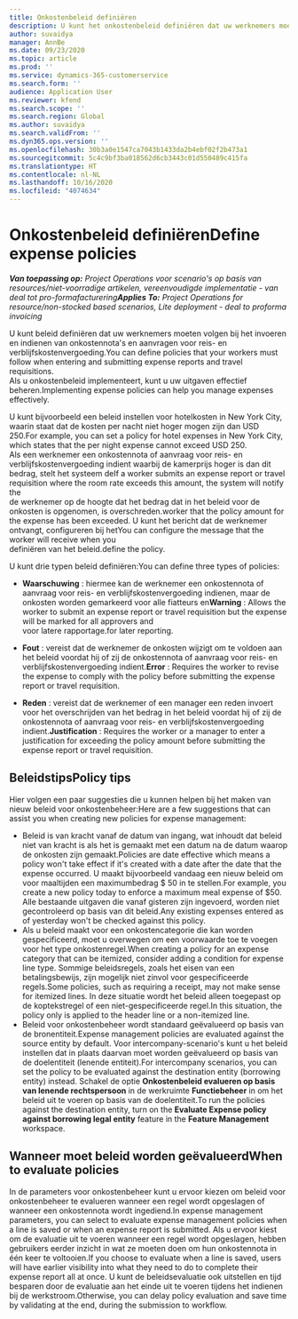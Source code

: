 ```yaml
---
title: Onkostenbeleid definiëren
description: U kunt het onkostenbeleid definiëren dat uw werknemers moeten volgen bij het invoeren en indienen van onkostennota's en aanvragen voor reis- en verblijfskostenvergoeding.
author: suvaidya
manager: AnnBe
ms.date: 09/23/2020
ms.topic: article
ms.prod: ''
ms.service: dynamics-365-customerservice
ms.search.form: ''
audience: Application User
ms.reviewer: kfend
ms.search.scope: ''
ms.search.region: Global
ms.author: suvaidya
ms.search.validFrom: ''
ms.dyn365.ops.version: ''
ms.openlocfilehash: 30b3a0e1547ca7043b1433da2b4ebf02f2b473a1
ms.sourcegitcommit: 5c4c9bf3ba018562d6cb3443c01d550489c415fa
ms.translationtype: HT
ms.contentlocale: nl-NL
ms.lasthandoff: 10/16/2020
ms.locfileid: "4074634"
---
```

# <a name="define-expense-policies"></a><span data-ttu-id="6f2c3-103">Onkostenbeleid definiëren</span><span class="sxs-lookup"><span data-stu-id="6f2c3-103">Define expense policies</span></span>

<span data-ttu-id="6f2c3-104">_**Van toepassing op:** Project Operations voor scenario's op basis van resources/niet-voorradige artikelen, vereenvoudigde implementatie - van deal tot pro-formafacturering_</span><span class="sxs-lookup"><span data-stu-id="6f2c3-104">_**Applies To:** Project Operations for resource/non-stocked based scenarios, Lite deployment - deal to proforma invoicing_</span></span>

<span data-ttu-id="6f2c3-105">U kunt beleid definiëren dat uw werknemers moeten volgen bij het invoeren en indienen van onkostennota's en aanvragen voor reis- en verblijfskostenvergoeding.</span><span class="sxs-lookup"><span data-stu-id="6f2c3-105">You can define policies that your workers must follow when entering and submitting expense reports and travel requisitions.</span></span>         
<span data-ttu-id="6f2c3-106">Als u onkostenbeleid implementeert, kunt u uw uitgaven effectief beheren.</span><span class="sxs-lookup"><span data-stu-id="6f2c3-106">Implementing expense policies can help you manage expenses effectively.</span></span>         

<span data-ttu-id="6f2c3-107">U kunt bijvoorbeeld een beleid instellen voor hotelkosten in New York City, waarin staat dat de kosten per nacht niet hoger mogen zijn dan USD 250.</span><span class="sxs-lookup"><span data-stu-id="6f2c3-107">For example, you can set a policy for hotel expenses in New York City, which states that the per night expense cannot exceed USD 250.</span></span>       
<span data-ttu-id="6f2c3-108">Als een werknemer een onkostennota of aanvraag voor reis- en verblijfskostenvergoeding indient waarbij de kamerprijs hoger is dan dit bedrag, stelt het systeem de</span><span class="sxs-lookup"><span data-stu-id="6f2c3-108">If a worker submits an expense report or travel requisition where the room rate exceeds this amount, the system will notify the</span></span>         
<span data-ttu-id="6f2c3-109">de werknemer op de hoogte dat het bedrag dat in het beleid voor de onkosten is opgenomen, is overschreden.</span><span class="sxs-lookup"><span data-stu-id="6f2c3-109">worker that the policy amount for the expense has been exceeded.</span></span> <span data-ttu-id="6f2c3-110">U kunt het bericht dat de werknemer ontvangt, configureren bij het</span><span class="sxs-lookup"><span data-stu-id="6f2c3-110">You can configure the message that the worker will receive when you</span></span>        
<span data-ttu-id="6f2c3-111">definiëren van het beleid.</span><span class="sxs-lookup"><span data-stu-id="6f2c3-111">define the policy.</span></span>      
        
<span data-ttu-id="6f2c3-112">U kunt drie typen beleid definiëren:</span><span class="sxs-lookup"><span data-stu-id="6f2c3-112">You can define three types of policies:</span></span>         
        
- <span data-ttu-id="6f2c3-113">**Waarschuwing** : hiermee kan de werknemer een onkostennota of aanvraag voor reis- en verblijfskostenvergoeding indienen, maar de onkosten worden gemarkeerd voor alle fiatteurs en</span><span class="sxs-lookup"><span data-stu-id="6f2c3-113">**Warning** : Allows the worker to submit an expense report or travel requisition but the expense will be marked for all approvers and</span></span>         
  <span data-ttu-id="6f2c3-114">voor latere rapportage.</span><span class="sxs-lookup"><span data-stu-id="6f2c3-114">for later reporting.</span></span>        

- <span data-ttu-id="6f2c3-115">**Fout** : vereist dat de werknemer de onkosten wijzigt om te voldoen aan het beleid voordat hij of zij de onkostennota of aanvraag voor reis- en verblijfskostenvergoeding indient.</span><span class="sxs-lookup"><span data-stu-id="6f2c3-115">**Error** : Requires the worker to revise the expense to comply with the policy before submitting the expense report or travel requisition.</span></span>        
 
 - <span data-ttu-id="6f2c3-116">**Reden** : vereist dat de werknemer of een manager een reden invoert voor het overschrijden van het bedrag in het beleid voordat hij of zij de onkostennota of aanvraag voor reis- en verblijfskostenvergoeding indient.</span><span class="sxs-lookup"><span data-stu-id="6f2c3-116">**Justification** : Requires the worker or a manager to enter a justification for exceeding the policy amount before submitting the expense report or travel requisition.</span></span>        

## <a name="policy-tips"></a><span data-ttu-id="6f2c3-117">Beleidstips</span><span class="sxs-lookup"><span data-stu-id="6f2c3-117">Policy tips</span></span>
<span data-ttu-id="6f2c3-118">Hier volgen een paar suggesties die u kunnen helpen bij het maken van nieuw beleid voor onkostenbeheer:</span><span class="sxs-lookup"><span data-stu-id="6f2c3-118">Here are a few suggestions that can assist you when creating new policies for expense management:</span></span> 

- <span data-ttu-id="6f2c3-119">Beleid is van kracht vanaf de datum van ingang, wat inhoudt dat beleid niet van kracht is als het is gemaakt met een datum na de datum waarop de onkosten zijn gemaakt.</span><span class="sxs-lookup"><span data-stu-id="6f2c3-119">Policies are date effective which means a policy won't take effect if it's created with a date after the date that the expense occurred.</span></span> <span data-ttu-id="6f2c3-120">U maakt bijvoorbeeld vandaag een nieuw beleid om voor maaltijden een maximumbedrag $ 50 in te stellen.</span><span class="sxs-lookup"><span data-stu-id="6f2c3-120">For example, you create a new policy today to enforce a maximum meal expense of $50.</span></span> <span data-ttu-id="6f2c3-121">Alle bestaande uitgaven die vanaf gisteren zijn ingevoerd, worden niet gecontroleerd op basis van dit beleid.</span><span class="sxs-lookup"><span data-stu-id="6f2c3-121">Any existing expenses entered as of yesterday won't be checked against this policy.</span></span>
- <span data-ttu-id="6f2c3-122">Als u beleid maakt voor een onkostencategorie die kan worden gespecificeerd, moet u overwegen om een voorwaarde toe te voegen voor het type onkostenregel.</span><span class="sxs-lookup"><span data-stu-id="6f2c3-122">When creating a policy for an expense category that can be itemized, consider adding a condition for expense line type.</span></span> <span data-ttu-id="6f2c3-123">Sommige beleidsregels, zoals het eisen van een betalingsbewijs, zijn mogelijk niet zinvol voor gespecificeerde regels.</span><span class="sxs-lookup"><span data-stu-id="6f2c3-123">Some policies, such as requiring a receipt, may not make sense for itemized lines.</span></span> <span data-ttu-id="6f2c3-124">In deze situatie wordt het beleid alleen toegepast op de koptekstregel of een niet-gespecificeerde regel.</span><span class="sxs-lookup"><span data-stu-id="6f2c3-124">In this situation, the policy only is applied to the header line or a non-itemized line.</span></span> 
- <span data-ttu-id="6f2c3-125">Beleid voor onkostenbeheer wordt standaard geëvalueerd op basis van de bronentiteit.</span><span class="sxs-lookup"><span data-stu-id="6f2c3-125">Expense management policies are evaluated against the source entity by default.</span></span> <span data-ttu-id="6f2c3-126">Voor intercompany-scenario's kunt u het beleid instellen dat in plaats daarvan moet worden geëvalueerd op basis van de doelentiteit (lenende entiteit).</span><span class="sxs-lookup"><span data-stu-id="6f2c3-126">For intercompany scenarios, you can set the policy to be evaluated against the destination entity (borrowing entity) instead.</span></span> <span data-ttu-id="6f2c3-127">Schakel de optie **Onkostenbeleid evalueren op basis van lenende rechtspersoon** in de werkruimte **Functiebeheer** in om het beleid uit te voeren op basis van de doelentiteit.</span><span class="sxs-lookup"><span data-stu-id="6f2c3-127">To run the policies against the destination entity, turn on the **Evaluate Expense policy against borrowing legal entity** feature in the **Feature Management** workspace.</span></span>

## <a name="when-to-evaluate-policies"></a><span data-ttu-id="6f2c3-128">Wanneer moet beleid worden geëvalueerd</span><span class="sxs-lookup"><span data-stu-id="6f2c3-128">When to evaluate policies</span></span>

<span data-ttu-id="6f2c3-129">In de parameters voor onkostenbeheer kunt u ervoor kiezen om beleid voor onkostenbeheer te evalueren wanneer een regel wordt opgeslagen of wanneer een onkostennota wordt ingediend.</span><span class="sxs-lookup"><span data-stu-id="6f2c3-129">In expense management parameters, you can select to evaluate expense management policies when a line is saved or when an expense report is submitted.</span></span> <span data-ttu-id="6f2c3-130">Als u ervoor kiest om de evaluatie uit te voeren wanneer een regel wordt opgeslagen, hebben gebruikers eerder inzicht in wat ze moeten doen om hun onkostennota in één keer te voltooien.</span><span class="sxs-lookup"><span data-stu-id="6f2c3-130">If you choose to evaluate when a line is saved, users will have earlier visibility into what they need to do to complete their expense report all at once.</span></span> <span data-ttu-id="6f2c3-131">U kunt de beleidsevaluatie ook uitstellen en tijd besparen door de evaluatie aan het einde uit te voeren tijdens het indienen bij de werkstroom.</span><span class="sxs-lookup"><span data-stu-id="6f2c3-131">Otherwise, you can delay policy evaluation and save time by validating at the end, during the submission to workflow.</span></span>
